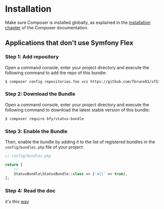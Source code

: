 # Installation

Make sure Composer is installed globally, as explained in the
[installation chapter](https://getcomposer.org/doc/00-intro.md)
of the Composer documentation.

## Applications that don't use Symfony Flex
### Step 1: Add repository

Open a command console, enter your project directory and execute the
following command to add the repo of this bundle:

```sh
$ composer config repositories.foo vcs https://github.com/fbruno93/sfStatusBundle
```

### Step 2: Download the Bundle
   
   Open a command console, enter your project directory and execute the
   following command to download the latest stable version of this bundle:
   
   ```sh
   $ composer require bfy/status-bundle
   ```

### Step 3: Enable the Bundle

Then, enable the bundle by adding it to the list of registered bundles
in the `config/bundles.php` file of your project:

```php
// config/bundles.php

return [
    // ...
    StatusBundle\StatusBundle::class => ['all' => true],
];
```

### Step 4: Read the doc 

it's this [way](Resources/doc/index.md)